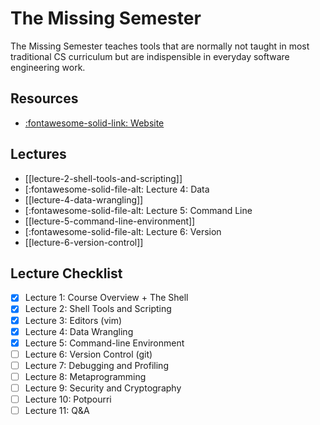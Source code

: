 The Missing Semester
===

The Missing Semester teaches tools that are normally not taught in most traditional CS curriculum but are indispensible in everyday software engineering work.

Resources
---

- [:fontawesome-solid-link: Website](https://missing.csail.mit.edu/)

Lectures
---

- [[lecture-2-shell-tools-and-scripting]]
- [:fontawesome-solid-file-alt: Lecture 4: Data
- [[lecture-4-data-wrangling]]
- [:fontawesome-solid-file-alt: Lecture 5: Command Line
- [[lecture-5-command-line-environment]]
- [:fontawesome-solid-file-alt: Lecture 6: Version
- [[lecture-6-version-control]]

Lecture Checklist
---

- [x] Lecture 1: Course Overview + The Shell
- [x] Lecture 2: Shell Tools and Scripting
- [x] Lecture 3: Editors (vim)
- [x] Lecture 4: Data Wrangling
- [x] Lecture 5: Command-line Environment
- [ ] Lecture 6: Version Control (git)
- [ ] Lecture 7: Debugging and Profiling
- [ ] Lecture 8: Metaprogramming
- [ ] Lecture 9: Security and Cryptography
- [ ] Lecture 10: Potpourri
- [ ] Lecture 11: Q&A
